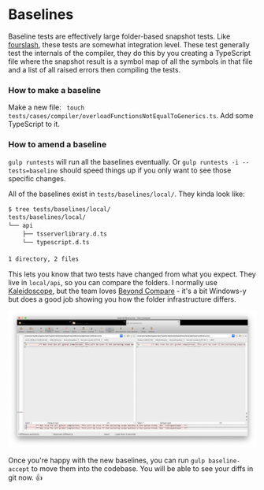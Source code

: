 # Baselines

Baseline tests are effectively large folder-based snapshot tests. Like [fourslash](./fourslash), these tests are
somewhat integration level. These test generally test the internals of the compiler, they do this by you creating
a TypeScript file where the snapshot result is a symbol map of all the symbols in that file and a list of all
raised errors then compiling the tests.

### How to make a baseline

Make a new file: ` touch tests/cases/compiler/overloadFunctionsNotEqualToGenerics.ts`. Add some TypeScript to
   it.

### How to amend a baseline

`gulp runtests` will run all the baselines eventually. Or `gulp runtests -i --tests=baseline` should speed things
up if you only want to see those specific changes.

All of the baselines exist in `tests/baselines/local/`. They kinda look like:

```sh
$ tree tests/baselines/local/
tests/baselines/local/
└── api
    ├── tsserverlibrary.d.ts
    └── typescript.d.ts

1 directory, 2 files
```

This lets you know that two tests have changed from what you expect. They live in `local/api`, so you can compare
the folders. I normally use [Kaleidoscope](https://www.kaleidoscopeapp.com), but the team loves
[Beyond Compare](https://scootersoftware.com) - it's a bit Windows-y but does a good job showing you how the
folder infrastructure differs.

![./screenshots/diff.png](./screenshots/diff.png)

Once you're happy with the new baselines, you can run `gulp baseline-accept` to move them into the codebase. You
will be able to see your diffs in git now. :+1:
